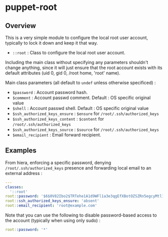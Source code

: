 # puppet-root

## Overview

This is a very simple module to configure the local root user account,
typically to lock it down and keep it that way.

* `::root` : Class to configure the local root user account.

Including the main class without specifying any parameters shouldn't change
anything, since it will just ensure that the root account exists with its
default attributes (uid 0, gid 0, /root home, 'root' name).

Main class parameters (all default to `undef` unless otherwise specificed) :
* `$password` : Account password hash.
* `$comment` : Account passwd comment. Default : OS specific original value
* `$shell` : Account passwd shell. Default : OS specific original value
* `$ssh_authorized_keys_ensure` : `$ensure` for `/root/.ssh/authorized_keys`
* `$ssh_authorized_keys_content` : `$content` for `/root/.ssh/authorized_keys`
* `$ssh_authorized_keys_source` : `$source` for `/root/.ssh/authorized_keys`
* `$email_recipient` : Email forward recipient.

## Examples

From hiera, enforcing a specific password, denying `/root/.ssh/authorized_keys`
presence and forwarding local email to an external address :
```yaml
---
classes:
  '::root'
root::password: '$6$0V82Ibo2$TRTehe1A1d9WFl1a3e3qgEfXBotOZSZRn5egcyMtl1a3q/EkzWPClaIaXn5egcyMtL83ga.NpNAzO4dlaIaX51'
root::ssh_authorized_keys_ensure: 'absent'
root::email_recipient: 'root@example.com'
```

Note that you can use the following to disable password-based access to the
account (typically when using only sudo) :
```yaml
root::password: '*'
```

